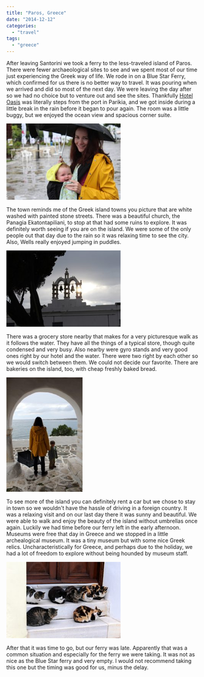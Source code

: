 ```yaml
---
title: "Paros, Greece"
date: "2014-12-12"
categories:
  - "travel"
tags:
  - "greece"
---
```


After leaving Santorini we took a ferry to the less-traveled island of Paros. There were fewer archaeological sites to see and we spent most of our time just experiencing the Greek way of life. We rode in on a Blue Star Ferry, which confirmed for us there is no better way to travel. It was pouring when we arrived and did so most of the next day. We were leaving the day after so we had no choice but to venture out and see the sites. Thankfully [Hotel Oasis](http://www.tripadvisor.com/Hotel_Review-g642171-d6694928-Reviews-Hotel_Oasis-Parikia_Paros_Cyclades.html) was literally steps from the port in Parikia, and we got inside during a little break in the rain before it began to pour again. The room was a little buggy, but we enjoyed the ocean view and spacious corner suite.

[![Luckily the rain doesn't bother Isla](images/10344276_10100618461649894_5019852031816872079_o-300x200.jpg)](https://letkidstravel.com/wp-content/uploads/2014/12/10344276_10100618461649894_5019852031816872079_o.jpg)

The town reminds me of the Greek island towns you picture that are white washed with painted stone streets. There was a beautiful church, the Panagia Ekatontapiliani, to stop at that had some ruins to explore. It was definitely worth seeing if you are on the island. We were some of the only people out that day due to the rain so it was relaxing time to see the city. Also, Wells really enjoyed jumping in puddles.

[![The sun, hope for tomorrow](images/10293734_10100618461445304_2826954455860443267_o-300x200.jpg)](https://letkidstravel.com/wp-content/uploads/2014/12/10293734_10100618461445304_2826954455860443267_o.jpg)

There was a grocery store nearby that makes for a very picturesque walk as it follows the water. They have all the things of a typical store, though quite condensed and very busy. Also nearby were gyro stands and very good ones right by our hotel and the water. There were two right by each other so we would switch between them. We could not decide our favorite. There are bakeries on the island, too, with cheap freshly baked bread.

[![Our rain adventure](images/10256696_10100618460601994_4408552471441568641_o-200x300.jpg)](https://letkidstravel.com/wp-content/uploads/2014/12/10256696_10100618460601994_4408552471441568641_o.jpg)

To see more of the island you can definitely rent a car but we chose to stay in town so we wouldn't have the hassle of driving in a foreign country. It was a relaxing visit and on our last day there it was sunny and beautiful. We were able to walk and enjoy the beauty of the island without umbrellas once again. Luckily we had time before our ferry left in the early afternoon. Museums were free that day in Greece and we stopped in a little archealogical museum. It was a tiny museum but with some nice Greek relics. Uncharacteristically for Greece, and perhaps due to the holiday, we had a lot of freedom to explore without being hounded by museum staff.

[![Apparently cats don't like rain either ](images/10379877_10100618460701794_3439647399450714586_o-300x200.jpg)](https://letkidstravel.com/wp-content/uploads/2014/12/10379877_10100618460701794_3439647399450714586_o.jpg)

After that it was time to go, but our ferry was late. Apparently that was a common situation and especially for the ferry we were taking. It was not as nice as the Blue Star ferry and very empty. I would not recommend taking this one but the timing was good for us, minus the delay.

